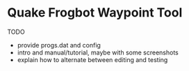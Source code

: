 # Quake Frogbot Waypoint Tool

TODO
- provide progs.dat and config
- intro and manual/tutorial, maybe with some screenshots
- explain how to alternate between editing and testing
